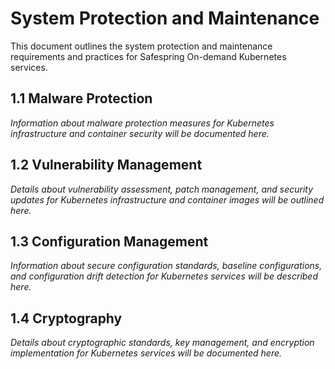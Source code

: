 # System Protection and Maintenance

This document outlines the system protection and maintenance requirements and practices for Safespring On-demand Kubernetes services.

## 1.1 Malware Protection

*Information about malware protection measures for Kubernetes infrastructure and container security will be documented here.*

## 1.2 Vulnerability Management

*Details about vulnerability assessment, patch management, and security updates for Kubernetes infrastructure and container images will be outlined here.*

## 1.3 Configuration Management

*Information about secure configuration standards, baseline configurations, and configuration drift detection for Kubernetes services will be described here.*

## 1.4 Cryptography

*Details about cryptographic standards, key management, and encryption implementation for Kubernetes services will be documented here.*
